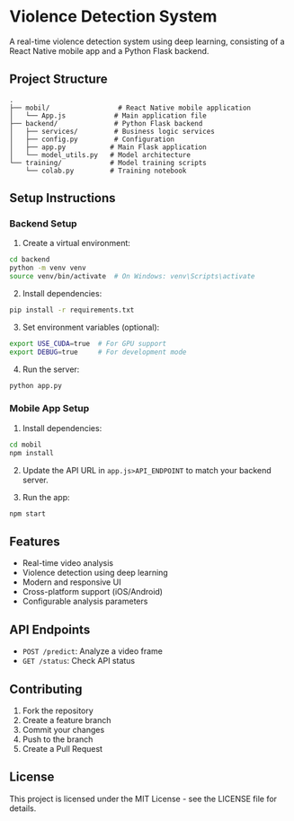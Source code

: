 # Violence Detection System

A real-time violence detection system using deep learning, consisting of a React Native mobile app and a Python Flask backend.

## Project Structure

```
.
├── mobil/                 # React Native mobile application
│   └── App.js            # Main application file
├── backend/              # Python Flask backend
│   ├── services/         # Business logic services
│   ├── config.py         # Configuration
│   ├── app.py           # Main Flask application
│   └── model_utils.py   # Model architecture
└── training/            # Model training scripts
    └── colab.py         # Training notebook
```

## Setup Instructions

### Backend Setup

1. Create a virtual environment:
```bash
cd backend
python -m venv venv
source venv/bin/activate  # On Windows: venv\Scripts\activate
```

2. Install dependencies:
```bash
pip install -r requirements.txt
```

3. Set environment variables (optional):
```bash
export USE_CUDA=true  # For GPU support
export DEBUG=true     # For development mode
```

4. Run the server:
```bash
python app.py
```

### Mobile App Setup

1. Install dependencies:
```bash
cd mobil
npm install
```

2. Update the API URL in `app.js>API_ENDPOINT` to match your backend server.

3. Run the app:
```bash
npm start
```

## Features

- Real-time video analysis
- Violence detection using deep learning
- Modern and responsive UI
- Cross-platform support (iOS/Android)
- Configurable analysis parameters

## API Endpoints

- `POST /predict`: Analyze a video frame
- `GET /status`: Check API status

## Contributing

1. Fork the repository
2. Create a feature branch
3. Commit your changes
4. Push to the branch
5. Create a Pull Request

## License

This project is licensed under the MIT License - see the LICENSE file for details. 